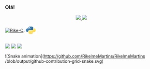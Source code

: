 ### Olá! 

<div align="center">
  <a href="https://github.com/RikelmeMartins">
  <img height="180em" src="https://github-readme-stats.vercel.app/api?username=RikelmeMartins&show_icons=true&theme=dark&include_all_commits=true&count_private=true"/>
  <img height="180em" src="https://github-readme-stats.vercel.app/api/top-langs/?username=RikelmeMartins&layout=compact&langs_count=7&theme=dark"/>
</div>

  </div>
<div style="display: inline_block"><br>
  <img align="center" alt="Rike-C" height="30" width="40" src="https://cdn.jsdelivr.net/gh/devicons/devicon/icons/c/c-original.svg">
  <img align="center" alt="Rike-Python" height="30" width="40" src="https://raw.githubusercontent.com/devicons/devicon/master/icons/python/python-original.svg">
</div>

  ##
  
<div>
  <a href="https://www.instagram.com/rikelme_martins1/" target="_blank"><img src="https://img.shields.io/badge/-Instagram-%23E4405F?style=for-the-badge&logo=instagram&logoColor=white" target="_blank"></a>
 <a href="https://discord.gg/n8MUmY3N" target="_blank"><img src="https://img.shields.io/badge/Discord-7289DA?style=for-the-badge&logo=discord&logoColor=white" target="_blank"></a> 
  <a href="https://www.linkedin.com/in/rikelme-martins-52944a210/" target="_blank"><img src="https://img.shields.io/badge/-LinkedIn-%230077B5?style=for-the-badge&logo=linkedin&logoColor=white" target="_blank"></a> 
  
 ![Snake animation](https://github.com/RikelmeMartins/RikelmeMartins  /blob/output/github-contribution-grid-snake.svg)
</div>
